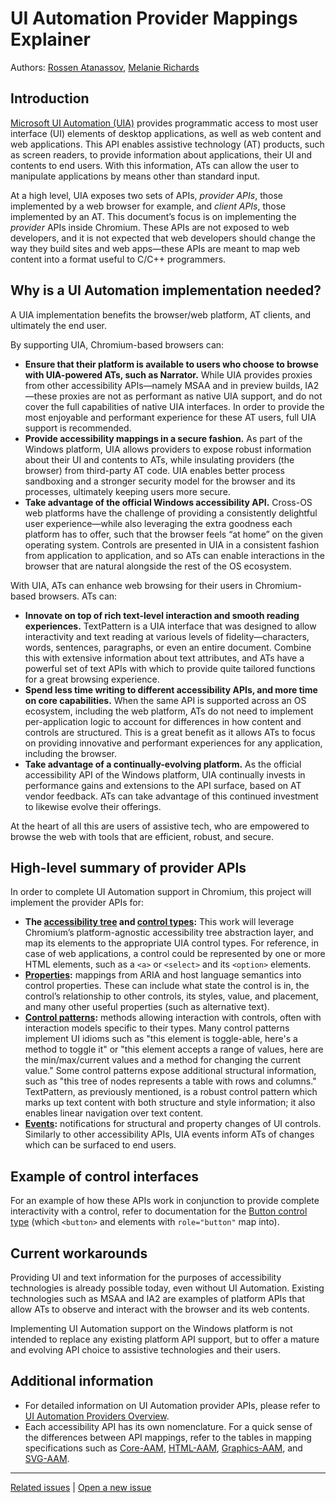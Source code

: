 # UI Automation Provider Mappings Explainer

Authors: [Rossen Atanassov](https://github.com/atanassov), [Melanie Richards](https://github.com/melanierichards)

## Introduction

[Microsoft UI Automation (UIA)](https://docs.microsoft.com/en-us/dotnet/framework/ui-automation/ui-automation-overview) provides programmatic access to most user interface (UI) elements of desktop applications, as well as web content and web applications. This API enables assistive technology (AT) products, such as screen readers, to provide information about applications, their UI and contents to end users. With this information, ATs can allow the user to manipulate applications by means other than standard input.

At a high level, UIA exposes two sets of APIs, *provider APIs*, those implemented by a web browser for example, and *client APIs*, those implemented by an AT. This document’s focus is on implementing the *provider* APIs inside Chromium. These APIs are not exposed to web developers, and it is not expected that web developers should change the way they build sites and web apps—these APIs are meant to map web content into a format useful to C/C++ programmers.

## Why is a UI Automation implementation needed?

A UIA implementation benefits the browser/web platform, AT clients, and ultimately the end user.

By supporting UIA, Chromium-based browsers can:

* **Ensure that their platform is available to users who choose to browse with UIA-powered ATs, such as Narrator.** While UIA provides proxies from other accessibility APIs—namely MSAA and in preview builds, IA2—these proxies are not as performant as native UIA support, and do not cover the full capabilities of native UIA interfaces. In order to provide the most enjoyable and performant experience for these AT users, full UIA support is recommended.
* **Provide accessibility mappings in a secure fashion.** As part of the Windows platform, UIA allows providers to expose robust information about their UI and contents to ATs, while insulating providers (the browser) from third-party AT code. UIA enables better process sandboxing and a stronger security model for the browser and its processes, ultimately keeping users more secure.
* **Take advantage of the official Windows accessibility API.** Cross-OS web platforms have the challenge of providing a consistently delightful user experience—while also leveraging the extra goodness each platform has to offer, such that the browser feels “at home” on the given operating system. Controls are presented in UIA in a consistent fashion from application to application, and so ATs can enable interactions in the browser that are natural alongside the rest of the OS ecosystem.

With UIA, ATs can enhance web browsing for their users in Chromium-based browsers. ATs can:

* **Innovate on top of rich text-level interaction and smooth reading experiences.** TextPattern is a UIA interface that was designed to allow interactivity and text reading at various levels of fidelity—characters, words, sentences, paragraphs, or even an entire document. Combine this with extensive information about text attributes, and ATs have a powerful set of text APIs with which to provide quite tailored functions for a great browsing experience.
* **Spend less time writing to different accessibility APIs, and more time on core capabilities.** When the same API is supported across an OS ecosystem, including the web platform, ATs do not need to implement per-application logic to account for differences in how content and controls are structured. This is a great benefit as it allows ATs to focus on providing innovative and performant experiences for any application, including the browser.
* **Take advantage of a continually-evolving platform.** As the official accessibility API of the Windows platform, UIA continually invests in performance gains and extensions to the API surface, based on AT vendor feedback. ATs can take advantage of this continued investment to likewise evolve their offerings.

At the heart of all this are users of assistive tech, who are empowered to browse the web with tools that are efficient, robust, and secure.

## High-level summary of provider APIs

In order to complete UI Automation support in Chromium, this project will implement the provider APIs for:

* **The [accessibility tree](https://docs.microsoft.com/en-us/windows/desktop/winauto/uiauto-eventsoverview) and [control types](https://docs.microsoft.com/en-us/windows/desktop/winauto/uiauto-controltypesoverview):** This work will leverage Chromium’s platform-agnostic accessibility tree abstraction layer, and map its elements to the appropriate UIA control types. For reference, in case of web applications, a control could be represented by one or more HTML elements, such as a `<a>` or `<select>` and its `<option>` elements.
* **[Properties](https://docs.microsoft.com/en-us/windows/desktop/winauto/uiauto-propertiesoverview):** mappings from ARIA and host language semantics into control properties. These can include what state the control is in, the control’s relationship to other controls, its styles, value, and placement, and many other useful properties (such as alternative text).
* **[Control patterns](https://docs.microsoft.com/en-us/windows/desktop/winauto/uiauto-controlpatternsoverview):** methods allowing interaction with controls, often with interaction models specific to their types. Many control patterns implement UI idioms such as "this element is toggle-able, here's a method to toggle it" or "this element accepts a range of values, here are the min/max/current values and a method for changing the current value." Some control patterns expose additional structural information, such as "this tree of nodes represents a table with rows and columns." TextPattern, as previously mentioned, is a robust control pattern which marks up text content with both structure and style information; it also enables linear navigation over text content.
* **[Events](https://docs.microsoft.com/en-us/windows/desktop/winauto/uiauto-eventsoverview):** notifications for structural and property changes of UI controls. Similarly to other accessibility APIs, UIA events inform ATs of changes which can be surfaced to end users.

## Example of control interfaces

For an example of how these APIs work in conjunction to provide complete interactivity with a control, refer to documentation for the [Button control type](https://docs.microsoft.com/en-us/windows/desktop/winauto/uiauto-supportbuttoncontroltype) (which `<button>` and elements with `role="button"` map into).

## Current workarounds

Providing UI and text information for the purposes of accessibility technologies is already possible today, even without UI Automation. Existing technologies such as MSAA and IA2 are examples of platform APIs that allow ATs to observe and interact with the browser and its web contents.

Implementing UI Automation support on the Windows platform is not intended to replace any existing platform API support, but to offer a mature and evolving API choice to assistive technologies and their users.

## Additional information

* For detailed information on UI Automation provider APIs, please refer to [UI Automation Providers Overview](https://docs.microsoft.com/en-us/windows/desktop/winauto/uiauto-providersoverview).
* Each accessibility API has its own nomenclature. For a quick sense of the differences between API mappings, refer to the tables in mapping specifications such as [Core-AAM](https://w3c.github.io/core-aam/), [HTML-AAM](https://w3c.github.io/html-aam/), [Graphics-AAM](https://w3c.github.io/graphics-aam/), and [SVG-AAM](https://w3c.github.io/svg-aam/).

---
[Related issues](https://github.com/MicrosoftEdge/MSEdgeExplainers/labels/UI%20Automation) | [Open a new issue](https://github.com/MicrosoftEdge/MSEdgeExplainers/issues/new?title=%5BUI%20Automation%5D)
